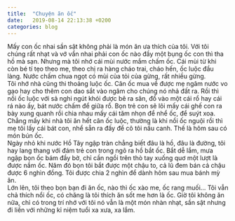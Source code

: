 ```yaml
---
title:  "Chuyện ăn ốc"
date:   2019-08-14 22:13:38 +0200
categories: blog
---
```

Mấy con ốc nhai sần sật không phải là món ăn ưa thích của tôi. Với tôi chúng rất nhạt và vớ vẩn nhai phải con ốc nào đầy một bụng ốc con thì tha hồ mà sạn. Nhưng mà tôi nhớ cái mùi nước mắm chấm ốc. Cái mùi từ khi còn bé tí tẹo theo mẹ, theo chị ra hàng cháo trai, cháo hến, ốc luộc đầu làng. Nước chấm chua ngọt có mùi của tỏi của gừng, rất nhiều gừng.  
Tôi nhớ nhà cũng thi thoảng luộc ốc. Cân ốc mua về được mẹ ngâm nước vo gạo hay cho thêm con dao sắt vào ngâm cho chúng nó nhả đất ra. Rồi thì nồi ốc luộc với sả nghi ngút khói được bê ra sân, đổ vào một cái rổ hay cái rá nào ấy, bát nước chấm để giữa rổ. Bọn trẻ con sẽ lôi mấy cái ghế con ra bày xung quanh rồi chia nhau mấy cái tăm nhọn để nhể ốc, để suýt xoa. Chẳng mấy khi nhà tôi ăn hết cân ốc luộc, thường là khi nồi ốc nguội rồi thì mẹ tôi lấy cái bát con, nhể sẵn ra đấy để cô tôi nấu canh. Thế là hôm sau có món bún ốc.  
Ngày nhỏ khi nước Hồ Tây ngập tràn chẳng biết đâu là hồ, đâu là đường, tôi hay lang thang với đám trẻ con trong ngõ ra hồ bắt ốc. Bắt dễ lắm, mưa ngập bọn ốc bám đầy bờ, chỉ cần ngồi trên thò tay xuống quơ một lượt là được nắm ốc. Năm đó bọn tôi bắt được một chậu to, cả lũ đem bán cả chậu được 6 nghìn đồng. Tôi được chia 2 nghìn để dành hôm sau mua bánh mỳ ăn.  
Lớn lên, tôi theo bọn bạn đi ăn ốc, nào thì ốc xào me, ốc rang muối... Tôi vẫn chả thích nổi ốc, có chăng là tôi thích ăn sốt me hơn là ốc. Giờ tôi không ăn nữa, chỉ có trong trí nhớ với tôi nó vẫn là một món nhàn nhạt, sần sật nhưng đi liền với những kỉ niệm tuổi xa xưa, xa lắm.
